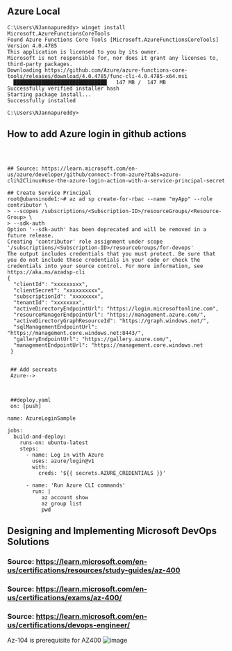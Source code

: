 ## Azure Local

```
C:\Users\NJannapureddy> winget install Microsoft.AzureFunctionsCoreTools
Found Azure Functions Core Tools [Microsoft.AzureFunctionsCoreTools] Version 4.0.4785
This application is licensed to you by its owner.
Microsoft is not responsible for, nor does it grant any licenses to, third-party packages.
Downloading https://github.com/Azure/azure-functions-core-tools/releases/download/4.0.4785/func-cli-4.0.4785-x64.msi
  ██████████████████████████████   147 MB /  147 MB
Successfully verified installer hash
Starting package install...
Successfully installed

C:\Users\NJannapureddy>

```
## How to add Azure login in github actions
```



## Source: https://learn.microsoft.com/en-us/azure/developer/github/connect-from-azure?tabs=azure-cli%2Clinux#use-the-azure-login-action-with-a-service-principal-secret

## Create Service Principal
root@ubansinode1:~# az ad sp create-for-rbac --name "myApp" --role contributor \
> --scopes /subscriptions/<Subscription-ID>/resourceGroups/<Resource-Group> \
> --sdk-auth
Option '--sdk-auth' has been deprecated and will be removed in a future release.
Creating 'contributor' role assignment under scope '/subscriptions/<Subscription-ID>/resourceGroups/for-devops'
The output includes credentials that you must protect. Be sure that you do not include these credentials in your code or check the credentials into your source control. For more information, see https://aka.ms/azadsp-cli
{
  "clientId": "xxxxxxxxx",
  "clientSecret": "xxxxxxxxxx",
  "subscriptionId": "xxxxxxxx",
  "tenantId": "xxxxxxxx",
  "activeDirectoryEndpointUrl": "https://login.microsoftonline.com",
  "resourceManagerEndpointUrl": "https://management.azure.com/",
  "activeDirectoryGraphResourceId": "https://graph.windows.net/",
  "sqlManagementEndpointUrl": "https://management.core.windows.net:8443/",
  "galleryEndpointUrl": "https://gallery.azure.com/",
  "managementEndpointUrl": "https://management.core.windows.net
 }
 
 
 ## Add secreats
 Azure-->
 
 
 
 ##deploy.yaml
 on: [push]

name: AzureLoginSample

jobs:
  build-and-deploy:
    runs-on: ubuntu-latest
    steps:
      - name: Log in with Azure
        uses: azure/login@v1
        with:
          creds: '${{ secrets.AZURE_CREDENTIALS }}'
		  
	  - name: 'Run Azure CLI commands'
        run: |
           az account show
           az group list
           pwd	  
```
## Designing and Implementing Microsoft DevOps Solutions
### Source: https://learn.microsoft.com/en-us/certifications/resources/study-guides/az-400
### Source: https://learn.microsoft.com/en-us/certifications/exams/az-400/
### Source: https://learn.microsoft.com/en-us/certifications/devops-engineer/
Az-104 is prerequisite for AZ400 
![image](https://github.com/jniranjanreddy/azure/assets/83489863/9caf2e41-d410-42e7-b234-90c15128b0f6)



